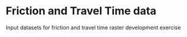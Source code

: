 # Friction and Travel Time data
Input datasets for friction and travel time raster development exercise
